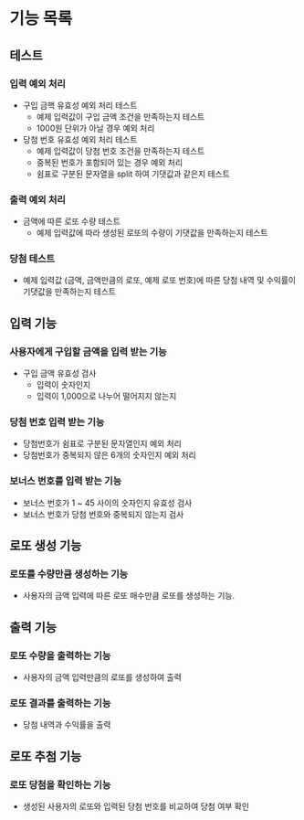 # 기능 목록

## 테스트

### 입력 예외 처리

- 구입 금핵 유효성 예외 처리 테스트
  - 예제 입력값이 구입 금액 조건을 만족하는지 테스트
  - 1000원 단위가 아닐 경우 예외 처리
- 당첨 번호 유효성 예외 처리 테스트
  - 예제 입력값이 당첨 번호 조건을 만족하는지 테스트
  - 중복된 번호가 포함되어 있는 경우 예외 처리
  - 쉼표로 구분된 문자열을 split 하여 기댓값과 같은지 테스트

### 출력 예외 처리

- 금액에 따른 로또 수량 테스트
  - 예제 입력값에 따라 생성된 로또의 수량이 기댓값을 만족하는지 테스트

### 당첨 테스트

- 예제 입력값 (금액, 금액만큼의 로또, 예제 로또 번호)에 따른 당첨 내역 및 수익률이 기댓값을 만족하는지 테스트

## 입력 기능

### 사용자에게 구입할 금액을 입력 받는 기능

- 구입 금액 유효성 검사
  - 입력이 숫자인지
  - 입력이 1,000으로 나누어 떨어지지 않는지

### 당첨 번호 입력 받는 기능

- 당첨번호가 쉼표로 구분된 문자열인지 예외 처리
- 당첨번호가 중복되지 않은 6개의 숫자인지 예외 처리

### 보너스 번호를 입력 받는 기능

- 보너스 번호가 1 ~ 45 사이의 숫자인지 유효성 검사
- 보너스 번호가 당첨 번호와 중복되지 않는지 검사

## 로또 생성 기능

### 로또를 수량만큼 생성하는 기능

- 사용자의 금액 입력에 따른 로또 매수만큼 로또를 생성하는 기능.

## 출력 기능

### 로또 수량을 출력하는 기능

- 사용자의 금액 입력만큼의 로또를 생성하여 출력

### 로또 결과를 출력하는 기능

- 당첨 내역과 수익률을 출력

## 로또 추첨 기능

### 로또 당첨을 확인하는 기능

- 생성된 사용자의 로또와 입력된 당첨 번호를 비교하여 당첨 여부 확인
